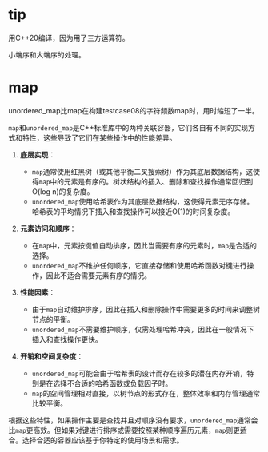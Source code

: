 # tip

用C++20编译，因为用了三方运算符。

小端序和大端序的处理。

# map

unordered_map比map在构建testcase08的字符频数map时，用时缩短了一半。

`map`和`unordered_map`是C++标准库中的两种关联容器，它们各自有不同的实现方式和特性，这些导致了它们在某些操作中的性能差异。

1. **底层实现**：
   - `map`通常使用红黑树（或其他平衡二叉搜索树）作为其底层数据结构，这使得`map`中的元素是有序的。树状结构的插入、删除和查找操作通常回归到O(log n)的复杂度。
   - `unordered_map`使用哈希表作为其底层数据结构，这使得元素无序存储。哈希表的平均情况下插入和查找操作可以接近O(1)的时间复杂度。

2. **元素访问和顺序**：
   - 在`map`中，元素按键值自动排序，因此当需要有序的元素时，`map`是合适的选择。
   - `unordered_map`不维护任何顺序，它直接存储和使用哈希函数对键进行操作，因此不适合需要元素有序的情况。

3. **性能因素**：
   - 由于`map`自动维护排序，因此在插入和删除操作中需要更多的时间来调整树节点的平衡。
   - `unordered_map`不需要维护顺序，仅需处理哈希冲突，因此在一般情况下插入和查找操作更快。

4. **开销和空间复杂度**：
   - `unordered_map`可能会由于哈希表的设计而存在较多的潜在内存开销，特别是在选择不合适的哈希函数或负载因子时。
   - `map`的空间管理相对直接，以树节点的形式存在，整体效率和内存管理通常比较平衡。

根据这些特性，如果操作主要是查找并且对顺序没有要求，`unordered_map`通常会比`map`更高效。但如果对键进行排序或需要按照某种顺序遍历元素，`map`则更适合。选择合适的容器应该基于你特定的使用场景和需求。